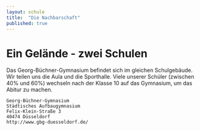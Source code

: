 ```yaml
---
layout: schule
title:  "Die Nachbarschaft"
published: true
---
```


# Ein Gelände - zwei Schulen

Das Georg-Büchner-Gymnasium befindet sich im gleichen Schulgebäude. Wir teilen uns die Aula und die Sporthalle. Viele unserer Schüler (zwischen 40% und 60%) wechseln nach der Klasse 10 auf das Gymnasium, um das Abitur zu machen. 

	Georg-Büchner-Gymnasium
	Städtisches Aufbaugymnasium
	Felix-Klein-Straße 3
	40474 Düsseldorf
	http://www.gbg-duesseldorf.de/
